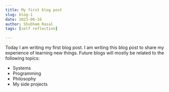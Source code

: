```yaml
---
title: My first blog post
slug: blog-1
date: 2023-06-16 
author: Shubham Rasal
tags: [self reflection]

---
```


Today I am writing my first blog post. I am writing this blog post to share my experience of learning new things.
Future blogs will mostly be related to the following topics:
- Systems
- Programming
- Philosophy
- My side projects



